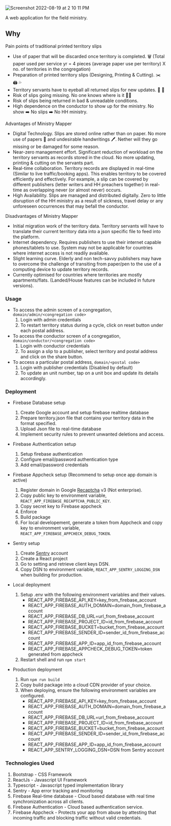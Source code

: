 ![Screenshot 2022-08-19 at 2 10 11 PM](https://user-images.githubusercontent.com/40650158/185554709-ce94a04e-2a34-43a9-b7de-09aa7f437139.png)

A web application for the field ministry.

## Why

Pain points of traditional printed territory slips

- Use of paper that will be discarded once territory is completed. 🗑️ (Total paper used per service yr = 4 pieces (average paper use per territory) X no. of territories in the congregation)
- Preparation of printed territory slips (Designing, Printing & Cutting). ✂️ 🖨️ 💦
- Territory servants have to eyeball all returned slips for new updates. 📝 👀
- Risk of slips going missing. No one knows where is it 🤷‍♂️
- Risk of slips being returned in bad & unreadable conditions.
- High dependence on the conductor to show up for the ministry. No show ➡️ No slips ➡️ No HH ministry.

Advantages of Ministry Mapper

- Digital Technology. Slips are stored online rather than on paper. No more use of papers 🌳 and undesirable handwritings 🖊️. Nether will they go missing or be damaged for some reason.
- Near-zero management effort. Significant reduction of workload on the territory servants as records stored in the cloud. No more updating, printing & cutting on the servants part.
- Real-time collaboration. Territory records are displayed in real-time (Similar to live traffic/booking apps). This enables territory to be covered efficiently and effectively. For example, a slip can be covered by different publishers (letter writers and HH preachers together) in real-time as overlapping never (or almost never) occurs.
- High Availability. Slips are managed and distributed digitally. Zero to little disruption of the HH ministry as a result of sickness, travel delay or any unforeseen occurrences that may befall the conductor.

Disadvantages of Ministry Mapper

- Initial migration work of the territory data. Territory servants will have to translate their current territory data into a json specific file to feed into the platform.
- Internet dependency. Requires publishers to use their internet capable phones/tablets to use. System may not be applicable for countries where internet access is not readily available.
- Slight learning curve. Elderly and non tech-savvy publishers may have to overcome the challenge of transiting from paper/pen to the use of a computing device to update territory records.
- Currently optimised for countries where territories are mostly apartments/flats. (Landed/House features can be included in future versions).

### Usage

- To access the admin screen of a congregation, `domain/admin/<congregation code>`
  1. Login with admin credentials
  2. To restart territory status during a cycle, click on reset button under each postal address.
- To access the conductor screen of a congregation, `domain/conductor/<congregation code>`
  1. Login with conductor credentials
  2. To assign a slip to a publisher, select territory and postal address and click on the share button.
- To access a particular postal address, `domain/<postal code>`
  1. Login with publisher credentials (Disabled by default)
  2. To update an unit number, tap on a unit box and update its details accordingly.

### Deployment

- Firebase Database setup

  1. Create Google account and setup firebase realtime database
  2. Prepare territory.json file that contains your territory data in the format specified.
  3. Upload Json file to real-time database
  4. Implement security rules to prevent unwanted deletions and access.

- Firebase Authentication setup

  1. Setup firebase authentication
  2. Configure email/password authentication type
  3. Add email/password credentials

- Firebase Appcheck setup (Recommend to setup once app domain is active)

  1. Register domain in Google [Recaptcha](https://www.google.com/recaptcha/about/) v3 (Not enterprise).
  2. Copy public key to environment variable, `REACT_APP_FIREBASE_RECAPTCHA_PUBLIC_KEY`.
  3. Copy secret key to Firebase appcheck
  4. Enforce
  5. Build package
  6. For local developement, generate a token from Appcheck and copy key to environment variable, `REACT_APP_FIREBASE_APPCHECK_DEBUG_TOKEN`.

- Sentry setup

  1. Create [Sentry](https://sentry.io) account
  2. Create a React project
  3. Go to setting and retrieve client keys DSN.
  4. Copy DSN to environment variable, `REACT_APP_SENTRY_LOGGING_DSN` when building for production.

- Local deployment
  1. Setup .env with the following environment variables and their values.
     - REACT_APP_FIREBASE_API_KEY=key_from_firebase_account
     - REACT_APP_FIREBASE_AUTH_DOMAIN=domain_from_firebase_account
     - REACT_APP_FIREBASE_DB_URL=url_from_firebase_account
     - REACT_APP_FIREBASE_PROJECT_ID=id_from_firebase_account
     - REACT_APP_FIREBASE_BUCKET=bucket_from_firebase_account
     - REACT_APP_FIREBASE_SENDER_ID=sender_id_from_firebase_account
     - REACT_APP_FIREBASE_APP_ID=app_id_from_firebase_account
     - REACT_APP_FIREBASE_APPCHECK_DEBUG_TOKEN=token generated from appcheck
  2. Restart shell and run `npm start`
- Production deployment
  1. Run `npm run build`
  2. Copy build package into a cloud CDN provider of your choice.
  3. When deploying, ensure the following environment variables are configured.
     - REACT_APP_FIREBASE_API_KEY=key_from_firebase_account
     - REACT_APP_FIREBASE_AUTH_DOMAIN=domain_from_firebase_account
     - REACT_APP_FIREBASE_DB_URL=url_from_firebase_account
     - REACT_APP_FIREBASE_PROJECT_ID=id_from_firebase_account
     - REACT_APP_FIREBASE_BUCKET=bucket_from_firebase_account
     - REACT_APP_FIREBASE_SENDER_ID=sender_id_from_firebase_account
     - REACT_APP_FIREBASE_APP_ID=app_id_from_firebase_account
     - REACT_APP_SENTRY_LOGGING_DSN=DSN from Sentry account

### Technologies Used

1. Bootstrap - CSS Framework
2. ReactJs - Javascript UI Framework
3. Typescript - Javascript typed implementation library
4. Sentry - App error tracking and monitoring
5. Firebase Real-time database - Cloud based database with real time synchronization across all clients.
6. Firebase Authentication - Cloud based authentication service.
7. Firebase Appcheck - Protects your app from abuse by attesting that incoming traffic and blocking traffic without valid credentials.

